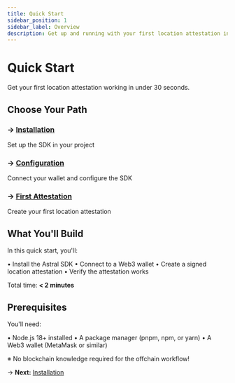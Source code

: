 ```yaml
---
title: Quick Start
sidebar_position: 1
sidebar_label: Overview
description: Get up and running with your first location attestation in 30 seconds
---
```


# Quick Start

Get your first location attestation working in under 30 seconds.

## Choose Your Path

### → [Installation](./installation)

Set up the SDK in your project

### → [Configuration](./configuration)

Connect your wallet and configure the SDK

### → [First Attestation](./first-attestation)

Create your first location attestation

## What You'll Build

In this quick start, you'll:

• Install the Astral SDK
• Connect to a Web3 wallet
• Create a signed location attestation
• Verify the attestation works

Total time: **< 2 minutes**

## Prerequisites

You'll need:

• Node.js 18+ installed
• A package manager (pnpm, npm, or yarn)
• A Web3 wallet (MetaMask or similar)

※ No blockchain knowledge required for the offchain workflow!

→ **Next:** [Installation](./installation)
